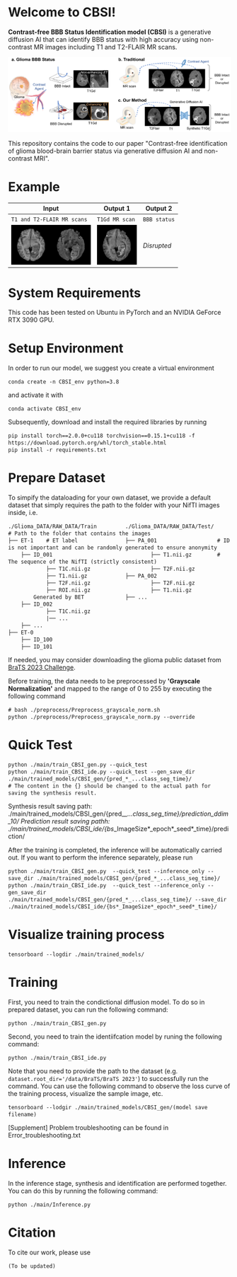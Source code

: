 # Welcome to CBSI!
**Contrast-free BBB Status Identification model (CBSI)** is a generative diffusion AI that can identify BBB status with high accuracy using non-contrast MR images including T1 and T2-FLAIR MR scans.

<img src="https://github.com/SMU-MedicalVision/CBSI-master/blob/main/sample_images/Framework.png" width="800px">


This repository contains the code to our paper "Contrast-free identification of glioma blood-brain barrier status via generative diffusion AI and non-contrast MRI".



# Example
| Input               |Output 1              |Output 2                        |
|------------------------------|-----------------|-----------------|
|`T1 and T2-FLAIR MR scans` |`T1Gd MR scan` |`BBB status` |
|<img src="https://github.com/SMU-MedicalVision/CBSI-master/blob/main/sample_images/T1.png" width="90px"><img src="https://github.com/SMU-MedicalVision/CBSI-master/blob/main/sample_images/T2F.png" width="90px">|<img src="https://github.com/SMU-MedicalVision/CBSI-master/blob/main/sample_images/Synthetic_T1Gd.png" width="90px">| _Disrupted_|

# System Requirements
This code has been tested on Ubuntu in PyTorch and an NVIDIA GeForce RTX 3090 GPU. 

# Setup Environment
In order to run our model, we suggest you create a virtual environment
```
conda create -n CBSI_env python=3.8
```
and activate it with
```
conda activate CBSI_env
```
Subsequently, download and install the required libraries by running
```
pip install torch==2.0.0+cu118 torchvision==0.15.1+cu118 -f https://download.pytorch.org/whl/torch_stable.html
pip install -r requirements.txt
```
# Prepare Dataset
To simpify the dataloading for your own dataset, we provide a default dataset that simply requires the path to the folder with your NifTI images inside, i.e.
```
./Glioma_DATA/RAW_DATA/Train         ./Glioma_DATA/RAW_DATA/Test/                        # Path to the folder that contains the images
├── ET-1 	# ET label               ├── PA_001                   # ID is not important and can be randomly generated to ensure anonymity
    ├── ID_001                               ├── T1.nii.gz        # The sequence of the NifTI (strictly consistent)
            ├── T1C.nii.gz                   ├── T2F.nii.gz       
            ├── T1.nii.gz            ├── PA_002            
            ├── T2F.nii.gz                   ├── T2F.nii.gz
            ├── ROI.nii.gz                   ├── T1.nii.gz     
        Generated by BET             ├── ...      
    ├── ID_002  
            ├── T1C.nii.gz        
            |── ...           
    ├── ... 
├── ET-0 
    ├── ID_100 
    ├── ID_101  	                   
```
If needed, you may consider downloading the glioma public dataset from [BraTS 2023 Challenge](https://www.synapse.org/Synapse:syn51156910/wiki/).

Before training, the data needs to be preprocessed by **'Grayscale Normalization'** and mapped to the range of 0 to 255 by executing the following command
```
# bash ./preprocess/Preprocess_grayscale_norm.sh
python ./preprocess/Preprocess_grayscale_norm.py --override
```
# Quick Test
```
python ./main/train_CBSI_gen.py --quick_test
python ./main/train_CBSI_ide.py --quick_test --gen_save_dir ./main/trained_models/CBSI_gen/{pred_*_...class_seg_time}/  
# The content in the {} should be changed to the actual path for saving the synthesis result.
```
Synthesis result saving path: ./main/trained_models/CBSI_gen/{pred_*_...class_seg_time}/prediction_ddim_10/
Prediction result saving pathh: ./main/trained_models/CBSI_ide/{bs*_ImageSize*_epoch*_seed*_time}/prediction/

After the training is completed, the inference will be automatically carried out. If you want to perform the inference separately, please run
```
python ./main/train_CBSI_gen.py  --quick_test --inference_only --save_dir ./main/trained_models/CBSI_gen/{pred_*_...class_seg_time}/
python ./main/train_CBSI_ide.py  --quick_test --inference_only --gen_save_dir ./main/trained_models/CBSI_gen/{pred_*_...class_seg_time}/ --save_dir ./main/trained_models/CBSI_ide/{bs*_ImageSize*_epoch*_seed*_time}/
```


# Visualize training process
```
tensorboard --logdir ./main/trained_models/
```

# Training
First, you need to train the condictional diffusion model. To do so in prepared dataset, you can run the following command:
```
python ./main/train_CBSI_gen.py
```
Second, you need to train the identiifcation model by runing the following command:
```
python ./main/train_CBSI_ide.py
```
Note that you need to provide the path to the dataset (e.g. `dataset.root_dir='/data/BraTS/BraTS 2023'`) to successfully run the command.
You can use the following command to observe the loss curve of the training process, visualize the sample image, etc.
```
tensorboard --lodgir ./main/trained_models/CBSI_gen/(model save filename)
```
[Supplement] Problem troubleshooting can be found in Error_troubleshooting.txt
# Inference
In the inference stage, synthesis and identification are performed together. You can do this by running the following command:
```
python ./main/Inference.py
```
# Citation
To cite our work, please use
```
(To be updated)
